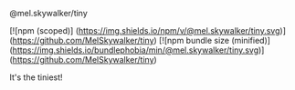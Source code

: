 @mel.skywalker/tiny

[![npm (scoped)]
(https://img.shields.io/npm/v/@mel.skywalker/tiny.svg)]
(https://github.com/MelSkywalker/tiny)
[![npm bundle size (minified)]
(https://img.shields.io/bundlephobia/min/@mel.skywalker/tiny.svg)]
(https://github.com/MelSkywalker/tiny)

It's the tiniest!